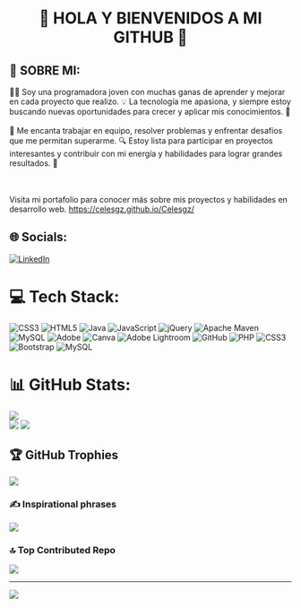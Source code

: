 <h1 align="center"> 💫 HOLA Y BIENVENIDOS A MI GITHUB 💫 </h1>
<h2>🌟 SOBRE MI: </h2>
👩‍💻 Soy una programadora joven con muchas ganas de aprender y mejorar en cada proyecto que realizo. 💡 La tecnología me apasiona, y siempre estoy buscando nuevas oportunidades para crecer y aplicar mis conocimientos. 🚀<br><br>🤝 Me encanta trabajar en equipo, resolver problemas y enfrentar desafíos que me permitan superarme. 🔍 Estoy lista para participar en proyectos interesantes y contribuir con mi energía y habilidades para lograr grandes resultados. 🎯


<br><br>Visita mi portafolio para conocer más sobre mis proyectos y habilidades en desarrollo web. https://celesgz.github.io/Celesgz/

## 🌐 Socials:
[![LinkedIn](https://img.shields.io/badge/LinkedIn-%230077B5.svg?logo=linkedin&logoColor=white)](https://linkedin.com/in/maría-celeste-gz/) 

# 💻 Tech Stack:
![CSS3](https://img.shields.io/badge/css3-%231572B6.svg?style=for-the-badge&logo=css3&logoColor=white) ![HTML5](https://img.shields.io/badge/html5-%23E34F26.svg?style=for-the-badge&logo=html5&logoColor=white) ![Java](https://img.shields.io/badge/java-%23ED8B00.svg?style=for-the-badge&logo=openjdk&logoColor=white) ![JavaScript](https://img.shields.io/badge/javascript-%23323330.svg?style=for-the-badge&logo=javascript&logoColor=%23F7DF1E) ![jQuery](https://img.shields.io/badge/jquery-%230769AD.svg?style=for-the-badge&logo=jquery&logoColor=white) ![Apache Maven](https://img.shields.io/badge/Apache%20Maven-C71A36?style=for-the-badge&logo=Apache%20Maven&logoColor=white) ![MySQL](https://img.shields.io/badge/mysql-4479A1.svg?style=for-the-badge&logo=mysql&logoColor=white) ![Adobe](https://img.shields.io/badge/adobe-%23FF0000.svg?style=for-the-badge&logo=adobe&logoColor=white) ![Canva](https://img.shields.io/badge/Canva-%2300C4CC.svg?style=for-the-badge&logo=Canva&logoColor=white) ![Adobe Lightroom](https://img.shields.io/badge/Adobe%20Lightroom-31A8FF.svg?style=for-the-badge&logo=Adobe%20Lightroom&logoColor=white) ![GitHub](https://img.shields.io/badge/github-%23121011.svg?style=for-the-badge&logo=github&logoColor=white) ![PHP](https://img.shields.io/badge/php-%23777BB4.svg?style=for-the-badge&logo=php&logoColor=white) ![CSS3](https://img.shields.io/badge/css3-%231572B6.svg?style=for-the-badge&logo=css3&logoColor=white) ![Bootstrap](https://img.shields.io/badge/bootstrap-%238511FA.svg?style=for-the-badge&logo=bootstrap&logoColor=white) ![MySQL](https://img.shields.io/badge/mysql-4479A1.svg?style=for-the-badge&logo=mysql&logoColor=white)
# 📊 GitHub Stats:
![](https://github-readme-stats.vercel.app/api/top-langs/?username=Celesgz&theme=ambient_gradient&hide_border=false&include_all_commits=false&count_private=false&layout=compact)
<br/>
![](https://github-readme-stats.vercel.app/api?username=Celesgz&theme=ambient_gradient&hide_border=false&include_all_commits=false&count_private=false)
![](https://github-readme-streak-stats.herokuapp.com/?user=Celesgz&theme=ambient_gradient&hide_border=false)

## 🏆 GitHub Trophies
![](https://github-profile-trophy.vercel.app/?username=Celesgz&theme=neon&no-frame=false&no-bg=true&margin-w=4)

### ✍️ Inspirational phrases
![](https://quotes-github-readme.vercel.app/api?type=horizontal&theme=radical)

### 🔝 Top Contributed Repo
![](https://github-contributor-stats.vercel.app/api?username=Celesgz&limit=5&theme=ambient_gradient&combine_all_yearly_contributions=true)

---
[![](https://visitcount.itsvg.in/api?id=Celesgz&icon=7&color=10)](https://visitcount.itsvg.in)

<!-- Proudly created with GPRM ( https://gprm.itsvg.in ) -->
